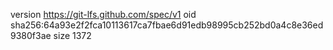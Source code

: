 version https://git-lfs.github.com/spec/v1
oid sha256:64a93e2f2fca10113617ca7fbae6d91edb98995cb252bd0a4c8e36ed9380f3ae
size 1372
